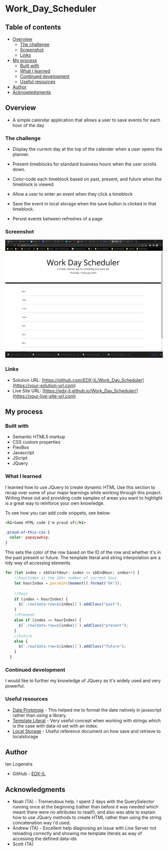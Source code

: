# Work_Day_Scheduler

## Table of contents

- [Overview](#overview)
  - [The challenge](#the-challenge)
  - [Screenshot](#screenshot)
  - [Links](#links)
- [My process](#my-process)
  - [Built with](#built-with)
  - [What I learned](#what-i-learned)
  - [Continued development](#continued-development)
  - [Useful resources](#useful-resources)
- [Author](#author)
- [Acknowledgments](#acknowledgments)


## Overview

- A simple calendar application that allows a user to save events for each hour of the day


### The challenge

* Display the current day at the top of the calender when a user opens the planner.
 
* Present timeblocks for standard business hours when the user scrolls down.
 
* Color-code each timeblock based on past, present, and future when the timeblock is viewed.
 
* Allow a user to enter an event when they click a timeblock

* Save the event in local storage when the save button is clicked in that timeblock.

* Persist events between refreshes of a page

### Screenshot

![](./images/screenshot.png)


### Links

- Solution URL: [https://github.com/EDX-IL/Work_Day_Scheduler](https://your-solution-url.com)
- Live Site URL: [https://edx-il.github.io/Work_Day_Scheduler/](https://your-live-site-url.com)

## My process

### Built with

- Semantic HTML5 markup
- CSS custom properties
- FlexBox
- Javascript
- JScript
- JQuery


### What I learned

I learned how to use JQuery to create dynamic HTML 
Use this section to recap over some of your major learnings while working through this project. Writing these out and providing code samples of areas you want to highlight is a great way to reinforce your own knowledge.

To see how you can add code snippets, see below:

```html
<h1>Some HTML code I'm proud of</h1>
```

```css
.proud-of-this-css {
  color: papayawhip;
}
```
This sets the color of the row based on the ID of the row and whether it's in the past present or future. The template literal and string interpolation are a tidy way of accessing elements
```js
for (let index = sbStartHour; index <= sbEndHour; index++) {
    //hourIndex is the 24hr number of current hour
    let hourIndex = parseInt(moment().format("kk"));

    //Past
    if (index < hourIndex) {
      $(`.row[data-row=${index}]`).addClass("past");
    }
    //Present
    else if (index == hourIndex) {
      $(`.row[data-row=${index}]`).addClass("present");
    } 
    //Future
    else {
      $(`.row[data-row=${index}]`).addClass("future");
    }
  }
```



### Continued development

I would like to further my knowledge of JQuery as it's widely used and very powerful.


### Useful resources

- [Date Prototype](https://developer.mozilla.org/en-US/docs/Web/JavaScript/Reference/Global_Objects/Date/toLocaleDateString) - This helped me to format the date natively in javascript rather than using a library. 
- [Template Literal](https://developer.mozilla.org/en-US/docs/Web/JavaScript/Reference/Template_literals) - Very useful concept when working with strings which is the case with data-id set with an index.
- [Local Storage](https://www.w3schools.com/jsref/prop_win_localstorage.asp) - Useful reference document on how save and retrieve to localstorage


## Author
 Ian Logendra
- GitHub - [EDX-IL](https://github.com/EDX-IL)


## Acknowledgments

- Noah (TA) - Tremendous help. I spent 2 days with the QuerySelector running once at the beginning (rather than before it was needed which meant there were no attributes to read!), and also was able to explain how to use JQuery methods to create HTML rather than using the string concatenation way i'd used.
- Andrew (TA) - Excellent help diagnosing an issue with Live Server not reloading correctly and showing me template literals as way of accessing the defined data-ids
- Scott (TA)

